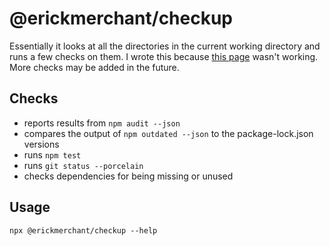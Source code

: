 # @erickmerchant/checkup

Essentially it looks at all the directories in the current working directory and runs a few checks on them. I wrote this because [this page](https://david-dm.org/erickmerchant) wasn't working. More checks may be added in the future.

## Checks

- reports results from `npm audit --json`
- compares the output of `npm outdated --json` to the package-lock.json versions
- runs `npm test`
- runs `git status --porcelain`
- checks dependencies for being missing or unused

## Usage

```
npx @erickmerchant/checkup --help
```
